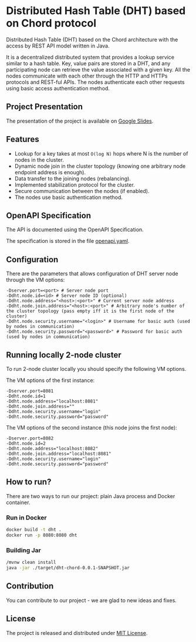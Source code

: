 # Distributed Hash Table (DHT) based on Chord protocol 

Distributed Hash Table (DHT) based on the Chord architecture with the access by REST API model written in Java.

It is a decentralized distributed system that provides a lookup service similar to a hash table. 
Key, value pairs are stored in a DHT, and any participating node can retrieve the value associated with a given key. 
All the nodes communicate with each other through the HTTP and HTTPs protocols and REST-ful APIs. 
The nodes authenticate each other requests using basic access authentication method.

## Project Presentation

The presentation of the project is available on 
[Google Slides](https://docs.google.com/presentation/d/1MySI3ElJZ2e-NUjAcMdtX_0gvpC8tb_pILWDZl8wVHk/edit?usp=sharing).

## Features

- Lookup for a key takes at most `O(log N)` hops where N is the number of nodes in the cluster.
- Dynamic node join in the cluster topology (knowing one arbitrary node endpoint address is enough).
- Data transfer to the joining nodes (rebalancing).
- Implemented stabilization protocol for the cluster.
- Secure communication between the nodes (if enabled).
- The nodes use basic authentication method.

## OpenAPI Specification

The API is documented using the OpenAPI Specification.

The specification is stored in the file [openapi.yaml](./openapi.yml).

## Configuration

There are the parameters that allows configuration of DHT server node
through the VM options:

```shell
-Dserver.port=<port> # Server node port
-Ddht.node.id=<id> # Server node ID (optional)
-Ddht.node.address="<host>:<port>" # Current server node address 
-Ddht.node.join.address="<host>:<port>" # Arbitrary node's number of the cluster topology (pass empty iff it is the first node of the cluster)  
-Ddht.node.security.username="<login>" # Username for basic auth (used by nodes in communication)
-Ddht.node.security.password="<password>" # Password for basic auth (used by nodes in communication)
```

## Running locally 2-node cluster

To run 2-node cluster locally you should specify the following VM options.

The VM options of the first instance:
```shell
-Dserver.port=8081
-Ddht.node.id=1
-Ddht.node.address="localhost:8081"
-Ddht.node.join.address="" 
-Ddht.node.security.username="login"
-Ddht.node.security.password="password"
```

The VM options of the second instance (this node joins the first node):
```shell
-Dserver.port=8082
-Ddht.node.id=2
-Ddht.node.address="localhost:8082"
-Ddht.node.join.address="localhost:8081" 
-Ddht.node.security.username="login"
-Ddht.node.security.password="password"
```


## How to run?

There are two ways to run our project: plain Java process and Docker container.

### Run in Docker

```bash
docker build -t dht .
docker run -p 8080:8080 dht
```

### Building Jar

```bash
/mvnw clean install
java -jar ./target/dht-chord-0.0.1-SNAPSHOT.jar
```

## Contribution
You can contribute to our project - we are glad to new ideas and fixes.

## License

The project is released and distributed under [MIT License](https://en.wikipedia.org/wiki/MIT_License).

